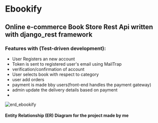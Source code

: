 # Ebookify

## Online e-commerce Book Store  Rest Api written with django_rest framework 

### Features with (Test-driven development):

 - User Registers an new account
 - Token is sent to registered user's email using MailTrap
 - verification/confirmation of account
 - User selects book with respect to category
 - user add orders
 - payment is made bby users(front-end handles the payment gateway)
 - admin update the  delivery details  based on payment
 - 

![erd_ebookify](https://user-images.githubusercontent.com/68224344/194428319-a97c59c7-6670-4372-8e0f-d4b9dc8dc594.png)
#### Entity Relationship (ER) Diagram   for the project made by me
